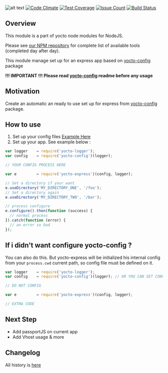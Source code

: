 ![alt text](https://david-dm.org/yoctore/yocto-express.svg "Dependencies Status")
[![Code Climate](https://codeclimate.com/github/yoctore/yocto-express/badges/gpa.svg)](https://codeclimate.com/github/yoctore/yocto-express)
[![Test Coverage](https://codeclimate.com/github/yoctore/yocto-express/badges/coverage.svg)](https://codeclimate.com/github/yoctore/yocto-express/coverage)
[![Issue Count](https://codeclimate.com/github/yoctore/yocto-express/badges/issue_count.svg)](https://codeclimate.com/github/yoctore/yocto-express)
[![Build Status](https://travis-ci.org/yoctore/yocto-express.svg?branch=master)](https://travis-ci.org/yoctore/yocto-express)

## Overview

This module is a part of yocto node modules for NodeJS.

Please see [our NPM repository](https://www.npmjs.com/~yocto) for complete list of available tools (completed day after day).

This module manage set up for an express app based on [yocto-config](https://www.npmjs.com/package/yocto-config) package

**!!! IMPORTANT !!! Please read [yocto-config](https://www.npmjs.com/package/yocto-config) readme before any usage** 

## Motivation

Create an automatic an ready to use set up for express from [yocto-config](https://www.npmjs.com/package/yocto-config) package.

## How to use

1. Set up your config files [Example Here](https://www.npmjs.com/package/yocto-config#how-to-use)
2. Set up your app. See example below : 

```javascript
var logger    = require('yocto-logger');
var config    = require('yocto-config')(logger);

// YOUR CONFIG PROCESS HERE

var e         = require('yocto-express')(config, logger);

// Set a directory if your want
e.useDirectory('MY_DIRECTORY_ONE', '/foo');
// Set a directory again
e.useDirectory('MY_DIRECTORY_TWO', '/bar');

// process configure
e.configure().then(function (success) {
  // normal process
}).catch(function (error) {
  // an error so bad 
});
```

## If i didn't want configure yocto-config ?

You can also do this. But yocto-express will be initialized his internal config from your `process.cwd` current path,
so config file must be defined on it.

```javascript
var logger    = require('yocto-logger');
var config    = require('yocto-config')(logger); // OR YOU CAN SET CONFIG TO NULL

// DO NOT CONFIG

var e         = require('yocto-express')(config, logger);

// EXTRA CODE
```

## Next Step

- Add passportJS on current app
- Add Vhost usage & more

## Changelog

All history is [here](https://github.com/yoctore/yocto-express/blob/master/CHANGELOG.md)